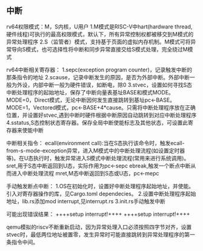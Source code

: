 中断
------
rv64权限模式：M，S内核，U用户
1.M模式是RISC-V中hart(hardware thread,硬件线程)可执行的最高权限模式，默认下，所有异常控制权都被移交到M模式的异常处理程序
2.S（监管者）模式，支持基于页面的虚拟内存机制。M模式可将异常导向S模式，也可选择性将中断和同步异常直接交给S模式处理，完全绕过M模式

rv64中断相关寄存器：
1.sepc(exception program counter)，记录触发中断的那条指令的地址
2.scause，记录中断发生的原因，是否为外部中断。外部中断一般为外设，内部中断一般为硬件错误，如断电，除0
3.stvec，设置如何寻找S态中断处理程序的起始地址，保存了中断向量表基址BASE和模式MODE。
  MODE=0，Direct模式，无论中断因何发生直接跳转到基址pc<-BASE。
  MODE=1，Vectored模式，pc<-BASE+4*cause。只需将中断处理程序放在正确位置，并设置好stvec,遇到中断时硬件根据中断原因自动跳转到对应中断处理程序
4.sstatus,S态控制状态寄存器。保存全局中断使能标志及其他状态，可设置此寄存器来使能中断

中断相关指令：
ecall(environment call):当在S态执行该命令时，触发ecall-from-s-mode-exception异常，进入M模式中的中断处理流程(如设置定时器等)。在U态执行时，触发异常进入S模式中断处理流程(常用来进行系统调用)。
sret,用于S态中断返回到U态，实际作用为pc<-sepc
ebreak,触发一个断点中断从而进入中断处理流程
mret,M态中断返回到S态或U态，pc<-mepc

手动触发断点中断：
1.OS在初始化时，设置好中断处理程序起始地址，并使能。引入对寄存器操作的库，见Cargo.toml dependecies。
2.设置中断处理程序起始地址，lib.rs添加mod interrupt,见interrupt.rs
3.init.rs手动触发中断

可能出现错误结果：
++++setup interrupt!++++
++++setup interrupt!++++

qemu模拟的riscv不断重新启动，因为异常处理入口必须按照四字节对齐，设置stvec时，最低两位地址被置零，发生异常时可能直接跳转到异常处理程序的第一条指令中间。